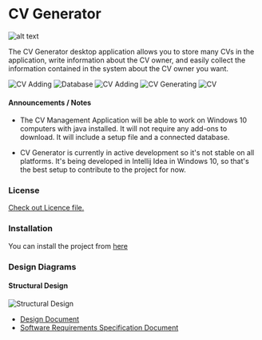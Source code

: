 # CV Generator


![alt text][logo]

[logo]: https://www.linkpicture.com/q/BIYEAK.png "CV Generator"



The CV Generator desktop application allows you to store many CVs in the application, write information about the CV owner, and easily collect the information contained in the system about the CV owner you want.

![CV Adding](https://www.linkpicture.com/q/image2.png "CV Adding")
![Database](https://www.linkpicture.com/q/image3_3.png "Database")
![CV Adding](https://www.linkpicture.com/q/image4_9.png "CV Adding")
![CV Generating](https://www.linkpicture.com/q/generateCV.png "CV Generating")
![CV](https://www.linkpicture.com/q/image5.png "CV")

#### Announcements / Notes

- The CV Management Application will be able to work on Windows 10 computers with java installed. It will not require any add-ons to download. It will include a setup
file and a connected database.

- CV Generator is currently in active development so it's not stable on all platforms. It's being developed in Intellij Idea in Windows 10, so that's the best setup to contribute to the project for now. 

### License
[Check out Licence file.](https://github.com/berkinozturk/SE302_Team-2/blob/main/LICENSE.md)

### Installation

You can install the project from [here](https://www.mediafire.com/file/e62jt1b34ukauj9/cv_database.EXE/file)

### Design Diagrams
#### Structural Design

![Structural Design](https://www.linkpicture.com/q/Screenshot_1_342.png "Structural Design")

- [Design Document](https://drive.google.com/file/d/1VrJThl8LS4FLN9yFBYOlqJJOEPN4BITT/view?usp=sharing)
- [Software Requirements Specification Document](https://drive.google.com/file/d/1iWTd5pCTnebjXQLjjQ6K4um6pd0PuHNK/view?usp=sharing)
